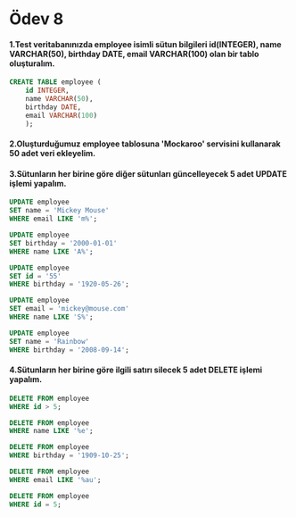 # Ödev 8
#### 1.Test veritabanınızda employee isimli sütun bilgileri id(INTEGER), name VARCHAR(50), birthday DATE, email VARCHAR(100) olan bir tablo oluşturalım.
```sql
CREATE TABLE employee (
	id INTEGER,
	name VARCHAR(50),
	birthday DATE,
	email VARCHAR(100)
	);
```
#### 2.Oluşturduğumuz employee tablosuna 'Mockaroo' servisini kullanarak 50 adet veri ekleyelim.
#### 3.Sütunların her birine göre diğer sütunları güncelleyecek 5 adet UPDATE işlemi yapalım.
```sql
UPDATE employee
SET name = 'Mickey Mouse'
WHERE email LIKE 'm%';
```
```sql
UPDATE employee
SET birthday = '2000-01-01'
WHERE name LIKE 'A%';
```
```sql
UPDATE employee
SET id = '55'
WHERE birthday = '1920-05-26';
```
```sql
UPDATE employee
SET email = 'mickey@mouse.com'
WHERE name LIKE 'S%';
```
```sql
UPDATE employee
SET name = 'Rainbow'
WHERE birthday = '2008-09-14';
```
#### 4.Sütunların her birine göre ilgili satırı silecek 5 adet DELETE işlemi yapalım.
```sql
DELETE FROM employee
WHERE id > 5;
```
```sql
DELETE FROM employee
WHERE name LIKE '%e';
```
```sql
DELETE FROM employee
WHERE birthday = '1909-10-25';
```
```sql
DELETE FROM employee
WHERE email LIKE '%au';
```
```sql
DELETE FROM employee
WHERE id = 5;
```
